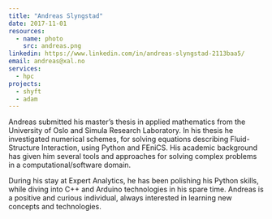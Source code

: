 ```yaml
---
title: "Andreas Slyngstad"
date: 2017-11-01
resources:
  - name: photo
    src: andreas.png
linkedin: https://www.linkedin.com/in/andreas-slyngstad-2113baa5/
email: andreas@xal.no
services:
  - hpc
projects:
  - shyft
  - adam
---
```


Andreas submitted his master’s thesis in applied mathematics from the
University of Oslo and Simula Research Laboratory. In his thesis he
investigated numerical schemes, for solving equations describing
Fluid-Structure Interaction, using Python and FEniCS. His academic background
has given him several tools and approaches for solving complex problems in a
computational/software domain.

<!--more-->

During his stay at Expert Analytics, he has been polishing his Python skills,
while diving into C++ and Arduino technologies in his spare time. Andreas is a
positive and curious individual, always interested in learning new concepts and
technologies. 
